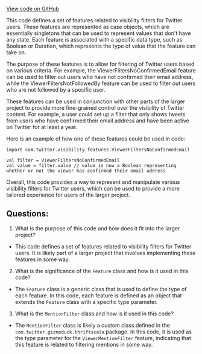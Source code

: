 [View code on GitHub](https://github.com/misbahsy/the-algorithm/visibilitylib/src/main/scala/com/twitter/visibility/features/AdvancedFilteringFeatures.scala)

This code defines a set of features related to visibility filters for Twitter users. These features are represented as case objects, which are essentially singletons that can be used to represent values that don't have any state. Each feature is associated with a specific data type, such as Boolean or Duration, which represents the type of value that the feature can take on.

The purpose of these features is to allow for filtering of Twitter users based on various criteria. For example, the ViewerFiltersNoConfirmedEmail feature can be used to filter out users who have not confirmed their email address, while the ViewerFiltersNotFollowedBy feature can be used to filter out users who are not followed by a specific user.

These features can be used in conjunction with other parts of the larger project to provide more fine-grained control over the visibility of Twitter content. For example, a user could set up a filter that only shows tweets from users who have confirmed their email address and have been active on Twitter for at least a year.

Here is an example of how one of these features could be used in code:

```
import com.twitter.visibility.features.ViewerFiltersNoConfirmedEmail

val filter = ViewerFiltersNoConfirmedEmail
val value = filter.value // value is now a Boolean representing whether or not the viewer has confirmed their email address
```

Overall, this code provides a way to represent and manipulate various visibility filters for Twitter users, which can be used to provide a more tailored experience for users of the larger project.
## Questions: 
 1. What is the purpose of this code and how does it fit into the larger project?
- This code defines a set of features related to visibility filters for Twitter users. It is likely part of a larger project that involves implementing these features in some way.

2. What is the significance of the `Feature` class and how is it used in this code?
- The `Feature` class is a generic class that is used to define the type of each feature. In this code, each feature is defined as an object that extends the `Feature` class with a specific type parameter.

3. What is the `MentionFilter` class and how is it used in this code?
- The `MentionFilter` class is likely a custom class defined in the `com.twitter.gizmoduck.thriftscala` package. In this code, it is used as the type parameter for the `ViewerMentionFilter` feature, indicating that this feature is related to filtering mentions in some way.